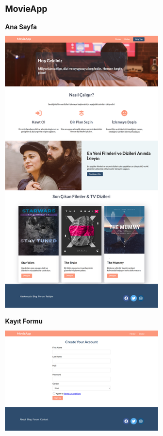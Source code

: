 # MovieApp
## Ana Sayfa
![](https://github.com/berkiskitoglu/MovieApp/blob/main/images/image-1.png)
## Kayıt Formu
![](https://github.com/berkiskitoglu/MovieApp/blob/main/images/image-2.png)
